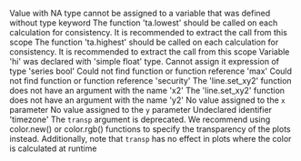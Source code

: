 
Value with NA type cannot be assigned to a variable that was defined without type keyword
The function 'ta.lowest' should be called on each calculation for consistency. It is recommended to extract the call from this scope
The function 'ta.highest' should be called on each calculation for consistency. It is recommended to extract the call from this scope
Variable 'hi' was declared with 'simple float' type. Cannot assign it expression of type 'series bool'
Could not find function or function reference 'max'
Could not find function or function reference 'security'
The 'line.set_xy2' function does not have an argument with the name 'x2'
The 'line.set_xy2' function does not have an argument with the name 'y2'
No value assigned to the `x` parameter
No value assigned to the `y` parameter
Undeclared identifier 'timezone'
The `transp` argument is deprecated. We recommend using color.new() or color.rgb() functions to specify the transparency of the plots instead. Additionally, note that `transp` has no effect in plots where the color is calculated at runtime

